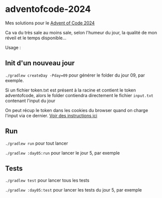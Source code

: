 # adventofcode-2024

Mes solutions pour le [Advent of Code 2024](https://adventofcode.com/)

Ca va du très sale au moins sale, selon l'humeur du jour, la qualité de mon réveil et le temps disponible...

Usage : 

## Init d'un nouveau jour

`./gradlew createDay -Pday=09` pour générer le folder du jour 09, par exemple.

Si un fichier token.txt est présent à la racine et contient le token adventofcode, alors le folder contiendra directement le fichier `input.txt` contenant l'input du jour

On peut récup le token dans les cookies du browser quand on charge l'input via ce dernier. [Voir des instructions ici](https://github.com/wimglenn/advent-of-code-wim/issues/1)

## Run

`./gradlew run` pour tout lancer

`./gradlew :day05:run` pour lancer le jour 5, par exemple

## Tests

`./gradlew test` pour lancer tous les tests

`./gradlew :day05:test` pour lancer les tests du jour 5, par exemple